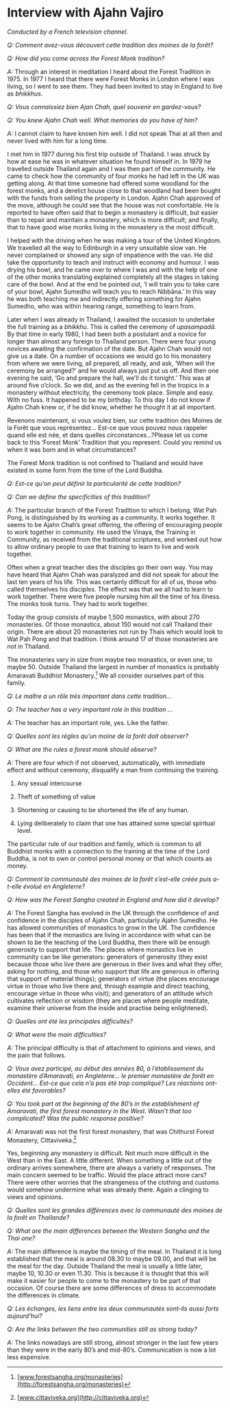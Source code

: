 Interview with Ajahn Vajiro
===========================

*Conducted by a French television channel.*

*Q: Comment avez-vous découvert cette tradition des moines de la forêt?*

*Q: How did you come across the Forest Monk tradition?*

*A:* Through an interest in meditation I heard about the Forest Tradition in
1975. In 1977 I heard that there were Forest Monks in London where I was
living, so I went to see them. They had been invited to stay in England
to live as *bhikkhus*.

*Q: Vous connaissiez bien Ajan Chah, quel souvenir en gardez-vous?*

*Q: You knew Ajahn Chah well. What memories do you have of him?*

*A:* I cannot claim to have known him well. I did not speak Thai at all then
and never lived with him for a long time.

I met him in 1977 during his first trip outside of Thailand. I was
struck by how at ease he was in whatever situation he found himself in.
In 1979 he travelled outside Thailand again and I was then part of the
community. He came to check how the community of four monks he had left
in the UK was getting along. At that time someone had offered some
woodland for the forest monks, and a derelict house close to that
woodland had been bought with the funds from selling the property in
London. Ajahn Chah approved of the move, although he could see that the
house was not comfortable. He is reported to have often said that to
begin a monastery is difficult, but easier than to repair and maintain a
monastery, which is more difficult; and finally, that to have good wise
monks living in the monastery is the most difficult.

I helped with the driving when he was making a tour of the United
Kingdom. We travelled all the way to Edinburgh in a very unsuitable slow
van. He never complained or showed any sign of impatience with the van.
He did take the opportunity to teach and instruct with economy and
humour. I was drying his bowl, and he came over to where I was and with
the help of one of the other monks translating explained completely all
the stages in taking care of the bowl. And at the end he pointed out, ‘I
will train you to take care of your bowl, Ajahn Sumedho will teach you
to reach Nibbāna.’ In this way he was both teaching me and indirectly
offering something for Ajahn Sumedho, who was within hearing range,
something to learn from.

Later when I was already in Thailand, I awaited the occasion to
undertake the full training as a *bhikkhu*. This is called the ceremony
of *upasampadā*. By that time in early 1980, I had been both a postulant
and a novice for longer than almost any foreign to Thailand person.
There were four young novices awaiting the confirmation of the date. But
Ajahn Chah would not give us a date. On a number of occasions we would
go to his monastery from where we were living, all prepared, all ready,
and ask, ‘When will the ceremony be arranged?’ and he would always just
put us off. And then one evening he said, ‘Go and prepare the hall,
we’ll do it tonight.’ This was at around five o’clock. So we did, and as
the evening fell in the tropics in a monastery without electricity, the
ceremony took place. Simple and easy. With no fuss. It happened to be my
birthday. To this day I do not know if Ajahn Chah knew or, if he did
know, whether he thought it at all important.

Revenons maintenant, si vous voulez bien, sur cette tradition des Moines
de la Forêt que vous représentez… Est-ce que vous pouvez nous rappeler
quand elle est née, et dans quelles circonstances…?Please let us come
back to this ‘Forest Monk’ Tradition that you represent. Could you
remind us when it was born and in what circumstances?

The Forest Monk tradition is not confined to Thailand and would have
existed in some form from the time of the Lord Buddha.

*Q: Est-ce qu’on peut définir la particularité de cette tradition?*

*Q: Can we define the specificities of this tradition?*

*A:* The particular branch of the Forest Tradition to which I belong, Wat Pah
Pong, is distinguished by its working as a community. It works together.
It seems to be Ajahn Chah’s great offering, the offering of encouraging
people to work together in community. He used the Vinaya, the Training
in Community, as received from the traditional scriptures, and worked
out how to allow ordinary people to use that training to learn to live
and work together.

Often when a great teacher dies the disciples go their own way. You may
have heard that Ajahn Chah was paralyzed and did not speak for about the
last ten years of his life. This was certainly difficult for all of us,
those who called themselves his disciples. The effect was that we all
had to learn to work together. There were five people nursing him all
the time of his illness. The monks took turns. They had to work
together.

Today the group consists of maybe 1,500 monastics, with about 270
monasteries. Of those monastics, about 150 would not call Thailand their
origin. There are about 20 monasteries not run by Thais which would look
to Wat Pah Pong and that tradition. I think around 17 of those
monasteries are not in Thailand.

The monasteries vary in size from maybe two monastics, or even one, to
maybe 50. Outside Thailand the largest in number of monastics is
probably Amaravati Buddhist Monastery.[^1] We all consider ourselves
part of this family.

*Q: Le maître a un rôle très important dans cette tradition…*

*Q: The teacher has a very important role in this tradition …*

*A:* The teacher has an important role, yes. Like the father.

*Q: Quelles sont les règles qu’un moine de la forêt doit observer?*

*Q: What are the rules a forest monk should observe?*

*A:* There are four which if not observed, automatically, with immediate
effect and without ceremony, disqualify a man from continuing the
training.

1.  Any sexual intercourse

2.  Theft of something of value

3.  Shortening or causing to be shortened the life of any human.

4.  Lying deliberately to claim that one has attained some special
    spiritual level.

The particular rule of our tradition and family, which is common to all
Buddhist monks with a connection to the training at the time of the Lord
Buddha, is not to own or control personal money or that which counts as
money.

*Q: Comment la communauté des moines de la forêt s’est-elle créée puis
a-t-elle évolué en Angleterre?*

*Q: How was the Forest Sangha created in England and how did it develop?*

*A:* The Forest Sangha has evolved in the UK through the confidence of and
confidence in the disciples of Ajahn Chah, particularly Ajahn Sumedho.
He has allowed communities of monastics to grow in the UK. The
confidence has been that if the monastics are living in accordance with
what can be shown to be the teaching of the Lord Buddha, then there will
be enough generosity to support that life. The places where monastics
live in community can be like generators: generators of generosity (they
exist because those who live there are generous in their lives and what
they offer, asking for nothing, and those who support that life are
generous in offering that support of material things); generators of
virtue (the places encourage virtue in those who live there and, through
example and direct teaching, encourage virtue in those who visit); and
generators of an attitude which cultivates reflection or wisdom (they
are places where people meditate, examine their universe from the inside
and practise being enlightened).

*Q: Quelles ont été les principales difficultés?*

*Q: What were the main difficulties?*

*A:* The principal difficulty is that of attachment to opinions and views,
and the pain that follows.

*Q: Vous avez participé, au début des années 80, à l’établissement du
monastère d’Amaravati, en Angleterre… le premier monastère de forêt en
Occident… Est-ce que cela n’a pas été trop compliqué? Les réactions
ont-elles été favorables?*

*Q: You took part at the beginning of the 80’s in
the establishment of Amaravati, the first forest monastery in the West.
Wasn’t that too complicated? Was the public response positive?*

*A:* Amaravati was not the first forest monastery, that was Chithurst Forest
Monastery, Cittaviveka.[^2]

Yes, beginning any monastery is difficult. Not much more difficult in
the West than in the East. A little different. When something a little
out of the ordinary arrives somewhere, there are always a variety of
responses. The main concern seemed to be traffic. Would the place
attract more cars? There were other worries that the strangeness of the
clothing and customs would somehow undermine what was already there.
Again a clinging to views and opinions.

*Q: Quelles sont les grandes différences avec la communauté des moines de la
forêt en Thaïlande?*

*Q: What are the main differences between the Western Sangha and the Thai one?*

*A:* The main difference is maybe the timing of the meal. In Thailand it is
long established that the meal is around 08.30 to maybe 09.00, and that
will be the meal for the day. Outside Thailand the meal is usually a
little later, maybe 10, 10.30 or even 11.30. This is because it is
thought that this will make it easier for people to come to the
monastery to be part of that occasion. Of course there are some
differences of dress to accommodate the differences in climate.

*Q: Les échanges, les liens entre les deux communautés sont-ils aussi forts
aujourd’hui?*

*Q: Are the links between the two communities still as strong today?*

*A:* The links nowadays are still strong, almost stronger in the last few
years than they were in the early 80’s and mid-80’s. Communication is
now a lot less expensive.

[^1]: [www.forestsangha.org/monasteries](http://forestsangha.org/monasteries)

[^2]: [www.cittaviveka.org](http://cittaviveka.org)
